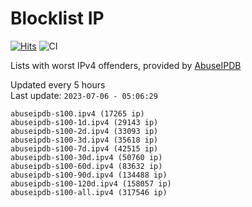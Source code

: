 # Blocklist IP

[![Hits](https://hits.seeyoufarm.com/api/count/incr/badge.svg?url=https%3A%2F%2Fgithub.com%2Fborestad%2Fblocklist-ip%2F&count_bg=%2379C83D&title_bg=%23555555&icon=&icon_color=%23E7E7E7&title=hits&edge_flat=false)](https://hits.seeyoufarm.com)  ![CI](https://img.shields.io/github/workflow/status/borestad/blocklist-ip/CI?style=flat-square)

Lists with worst IPv4 offenders, provided by [AbuseIPDB](https://www.abuseipdb.com/)

<!-- FOOTER-PLACEHOLDER -->
Updated every 5 hours<br>
Last update: `2023-07-06 - 05:06:29`
```
abuseipdb-s100.ipv4 (17265 ip)
abuseipdb-s100-1d.ipv4 (29143 ip)
abuseipdb-s100-2d.ipv4 (33093 ip)
abuseipdb-s100-3d.ipv4 (35618 ip)
abuseipdb-s100-7d.ipv4 (42515 ip)
abuseipdb-s100-30d.ipv4 (50760 ip)
abuseipdb-s100-60d.ipv4 (83632 ip)
abuseipdb-s100-90d.ipv4 (134488 ip)
abuseipdb-s100-120d.ipv4 (158057 ip)
abuseipdb-s100-all.ipv4 (317546 ip)
```
